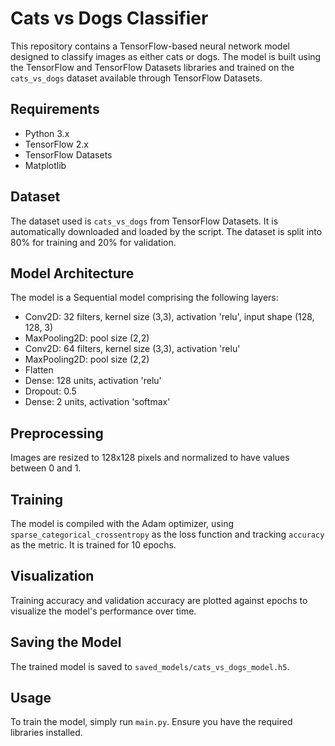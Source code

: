 
# Cats vs Dogs Classifier

This repository contains a TensorFlow-based neural network model designed to classify images as either cats or dogs. The model is built using the TensorFlow and TensorFlow Datasets libraries and trained on the `cats_vs_dogs` dataset available through TensorFlow Datasets.

## Requirements

- Python 3.x
- TensorFlow 2.x
- TensorFlow Datasets
- Matplotlib

## Dataset

The dataset used is `cats_vs_dogs` from TensorFlow Datasets. It is automatically downloaded and loaded by the script. The dataset is split into 80% for training and 20% for validation.

## Model Architecture

The model is a Sequential model comprising the following layers:

- Conv2D: 32 filters, kernel size (3,3), activation 'relu', input shape (128, 128, 3)
- MaxPooling2D: pool size (2,2)
- Conv2D: 64 filters, kernel size (3,3), activation 'relu'
- MaxPooling2D: pool size (2,2)
- Flatten
- Dense: 128 units, activation 'relu'
- Dropout: 0.5
- Dense: 2 units, activation 'softmax'

## Preprocessing

Images are resized to 128x128 pixels and normalized to have values between 0 and 1.

## Training

The model is compiled with the Adam optimizer, using `sparse_categorical_crossentropy` as the loss function and tracking `accuracy` as the metric. It is trained for 10 epochs.

## Visualization

Training accuracy and validation accuracy are plotted against epochs to visualize the model's performance over time.

## Saving the Model

The trained model is saved to `saved_models/cats_vs_dogs_model.h5`.

## Usage

To train the model, simply run `main.py`. Ensure you have the required libraries installed.
